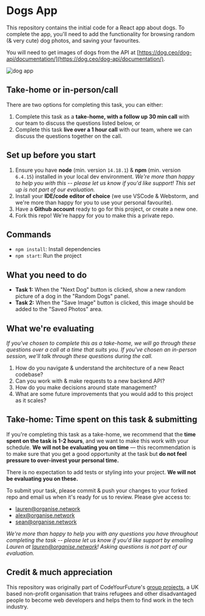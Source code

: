 # Dogs App

This repository contains the initial code for a React app about dogs. To complete the app, you'll need to add the functionality for browsing random (& very cute) dog photos, and saving your favourites.

You will need to get images of dogs from the API at [https://dog.ceo/dog-api/documentation/](https://dog.ceo/dog-api/documentation/).

![dog app](https://user-images.githubusercontent.com/16071230/169317650-f81bcc3a-5185-45d8-be28-5571b4935d4d.png)

## Take-home or in-person/call

There are two options for completing this task, you can either: 
1. Complete this task as a **take-home, with a follow up 30 min call** with our team to discuss the questions listed below, or
2. Complete this task **live over a 1 hour call** with our team, where we can discuss the questions together on the call.

## Set up before you start

1. Ensure you have **node** (min. version `14.18.1`) & **npm** (min. version `6.4.15`) installed in your local dev environment. *We're more than happy to help you with this -- please let us know if you'd like support! This set up is not part of our evaluation.*
2. Install your **IDE/code editor of choice** (we use VSCode & Webstorm, and we're more than happy for you to use your personal favourite).
3. Have a **Github account** ready to go for this project, or create a new one. 
4. Fork this repo! We're happy for you to make this a private repo.

## Commands

- `npm install`: Install dependencies
- `npm start`: Run the project

## What you need to do

- **Task 1:** When the "Next Dog" button is clicked, show a new random picture of a dog in the "Random Dogs" panel.
- **Task 2:** When the "Save Image" button is clicked, this image should be added to the "Saved Photos" area.

## What we're evaluating

*If you've chosen to complete this as a take-home, we will go through these questions over a call at a time that suits you. If you've chosen an in-person session, we'll talk through these questions during the call.*

1. How do you navigate & understand the architecture of a new React codebase?
2. Can you work with & make requests to a new backend API?
3. How do you make decisions around state management?
4. What are some future improvements that you would add to this project as it scales?


## Take-home: Time spent on this task & submitting

If you're completing this task as a take-home, we recommend that the **time spent on the task is 1-2 hours**, and we want to make this work with your schedule. **We will not be evaluating you on time** — this recommendation is to make sure that you get a good opportunity at the task but **do not feel pressure to over-invest your personal time.** 

There is no expectation to add tests or styling into your project. **We will not be evaluating you on these.**

To submit your task, please commit & push your changes to your forked repo and email us when it's ready for us to review. Please give access to:
- lauren@organise.network
- alex@organise.network
- sean@organise.network

*We're more than happy to help you with any questions you have throughout completing the task -- please let us know if you'd like support by emailing Lauren at lauren@organise.network! Asking questions is not part of our evaluation.*


## Credit & much appreciation

This repository was originally part of CodeYourFuture's [group projects](https://github.com/CodeYourFuture/group-projects), a UK based non-profit organisation that trains refugees and other disadvantaged people to become web developers and helps them to find work in the tech industry. 
